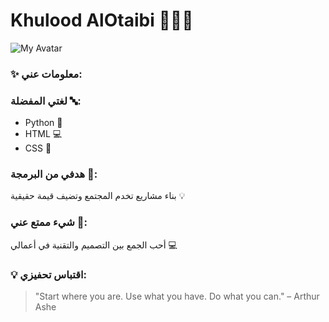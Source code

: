 # Khulood AlOtaibi 👩🏻‍💻

![My Avatar](https://i.imgur.com/vLvDkSK.jpg) 

### ✨ معلومات عني:
### لغتي المفضلة 🔤: 
- Python 🐍
- HTML 💻
- CSS 🎨
### هدفي من البرمجة 🎯:
بناء مشاريع تخدم المجتمع وتضيف قيمة حقيقية 💡

### شيء ممتع عني 🤸:
أحب الجمع بين التصميم والتقنية في أعمالي 💻 

### 💡 اقتباس تحفيزي:
> "Start where you are. Use what you have. Do what you can." – Arthur Ashe
